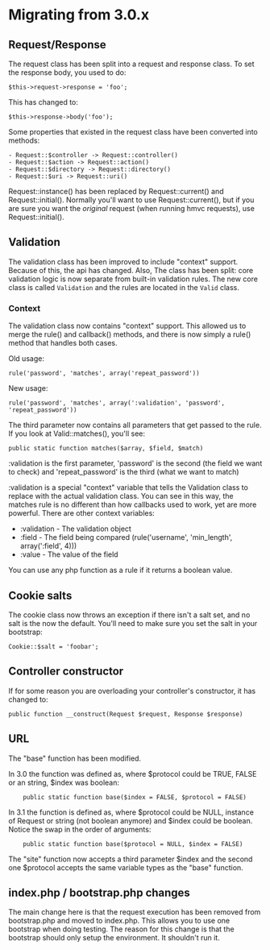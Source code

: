 # Migrating from 3.0.x

## Request/Response

The request class has been split into a request and response class. To set the response body, you used to do:

	$this->request->response = 'foo';

This has changed to:

	$this->response->body('foo');

Some properties that existed in the request class have been converted into methods:

	- Request::$controller -> Request::controller()
	- Request::$action -> Request::action()
	- Request::$directory -> Request::directory()
	- Request::$uri -> Request::uri()

Request::instance() has been replaced by Request::current() and Request::initial(). Normally you'll want to use Request::current(), but if you are sure you want the *original* request (when running hmvc requests), use Request::initial().

## Validation

The validation class has been improved to include "context" support. Because of this, the api has changed. Also, The class has been split: core validation logic is now separate from built-in validation rules. The new core class is called `Validation` and the rules are located in the `Valid` class.

### Context

The validation class now contains "context" support. This allowed us to merge the rule() and callback() methods, and there is now simply a rule() method that handles both cases.

Old usage:

	rule('password', 'matches', array('repeat_password'))

New usage:

	rule('password', 'matches', array(':validation', 'password', 'repeat_password'))

The third parameter now contains all parameters that get passed to the rule. If you look at Valid::matches(), you'll see:

	public static function matches($array, $field, $match)

:validation is the first parameter, 'password' is the second (the field we want to check) and 'repeat_password' is the third (what we want to match)

:validation is a special "context" variable that tells the Validation class to replace with the actual validation class. You can see in this way, the matches rule is no different than how callbacks used to work, yet are more powerful. There are other context variables:

 - :validation - The validation object
 - :field - The field being compared (rule('username', 'min_length', array(':field', 4)))
 - :value - The value of the field

You can use any php function as a rule if it returns a boolean value.

## Cookie salts

The cookie class now throws an exception if there isn't a salt set, and no salt is the now the default. You'll need to make sure you set the salt in your bootstrap:

	Cookie::$salt = 'foobar';

## Controller constructor

If for some reason you are overloading your controller's constructor, it has changed to:

	public function __construct(Request $request, Response $response)

## URL

The "base" function has been modified.

In 3.0 the function was defined as, where $protocol could be TRUE, FALSE or an string, $index was boolean:

        public static function base($index = FALSE, $protocol = FALSE)


In 3.1 the function is defined as, where $protocol could be NULL, instance of Request or string (not boolean anymore) and $index could be boolean. Notice the swap in the order of arguments:

        public static function base($protocol = NULL, $index = FALSE)

The "site" function now accepts a third parameter $index and the second one $protocol accepts the same variable types as the "base" function.


## index.php / bootstrap.php changes

The main change here is that the request execution has been removed from bootstrap.php and moved to index.php. This allows you to use one bootstrap when doing testing. The reason for this change is that the bootstrap should only setup the environment. It shouldn't run it.